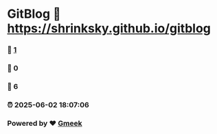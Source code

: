 # GitBlog :link: https://shrinksky.github.io/gitblog 
### :page_facing_up: [1](https://shrinksky.github.io/gitblog/tag.html) 
### :speech_balloon: 0 
### :hibiscus: 6 
### :alarm_clock: 2025-06-02 18:07:06 
### Powered by :heart: [Gmeek](https://github.com/Meekdai/Gmeek)
